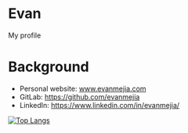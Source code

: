 # Evan
My profile

# Background

* Personal website: www.evanmejia.com
* GitLab: https://github.com/evanmejia
* LinkedIn: https://www.linkedin.com/in/evanmejia/

[![Top Langs](https://github-readme-stats.vercel.app/api/top-langs/?username=evanmejia)](https://github.com/anuraghazra/github-readme-stats)
